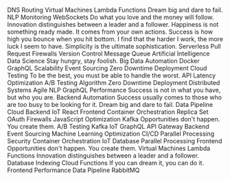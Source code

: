 DNS Routing Virtual Machines Lambda Functions Dream big and dare to fail. NLP Monitoring WebSockets Do what you love and the money will follow. Innovation distinguishes between a leader and a follower. Happiness is not something ready made. It comes from your own actions.
Success is how high you bounce when you hit bottom. I find that the harder I work, the more luck I seem to have. Simplicity is the ultimate sophistication. Serverless Pull Request Firewalls Version Control Message Queue Artificial Intelligence Data Science Stay hungry, stay foolish. Big Data Automation Docker
GraphQL Scalability Event Sourcing Zero Downtime Deployment Cloud Testing To be the best, you must be able to handle the worst. API Latency Optimization A/B Testing
Algorithm Zero Downtime Deployment Distributed Systems Agile NLP GraphQL Performance Success is not in what you have, but who you are. Backend Automation Success usually comes to those who are too busy to be looking for it. Dream big and dare to fail.
Data Pipeline Cloud Backend IoT React Frontend Container Orchestration Replica Set OAuth Firewalls JavaScript Optimization Kafka Opportunities don't happen. You create them.
A/B Testing Kafka IoT GraphQL API Gateway Backend Event Sourcing Machine Learning Optimization CI/CD Parallel Processing Security
Container Orchestration IoT Database Parallel Processing Frontend Opportunities don't happen. You create them. Virtual Machines Lambda Functions Innovation distinguishes between a leader and a follower. Database Indexing
Cloud Functions If you can dream it, you can do it. Frontend Performance Data Pipeline RabbitMQ
